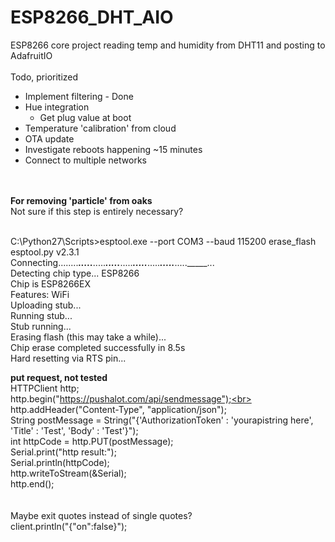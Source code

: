 # ESP8266_DHT_AIO
ESP8266 core project reading temp and humidity from DHT11 and posting to AdafruitIO<br><br>
Todo, prioritized<br>

 * Implement filtering - Done
 * Hue integration
   * Get plug value at boot
 * Temperature 'calibration' from cloud
 * OTA update
 * Investigate reboots happening ~15 minutes
 * Connect to multiple networks

<br>
<br>
<b>For removing 'particle' from oaks</b><br>Not sure if this step is entirely necessary?<br><br>

C:\Python27\Scripts>esptool.exe --port COM3 --baud 115200 erase_flash<br>
esptool.py v2.3.1<br>
Connecting........_____....._____....._____....._____....._____....._____....._____....._____....._____...<br>
Detecting chip type... ESP8266<br>
Chip is ESP8266EX<br>
Features: WiFi<br>
Uploading stub...<br>
Running stub...<br>
Stub running...<br>
Erasing flash (this may take a while)...<br>
Chip erase completed successfully in 8.5s<br>
Hard resetting via RTS pin...<br>

<b>put request, not tested</b><br>
HTTPClient http;<br>
  http.begin("https://pushalot.com/api/sendmessage");<br>
  http.addHeader("Content-Type", "application/json");<br>
  String postMessage = String("{'AuthorizationToken' : 'yourapistring here', 'Title' : 'Test', 'Body' : 'Test'}");<br>
  int httpCode = http.PUT(postMessage);<br>
  Serial.print("http result:");<br>
  Serial.println(httpCode);<br>
  http.writeToStream(&Serial);<br>
  http.end();<br>
<br><br>
Maybe exit quotes instead of single quotes?<br>
client.println("{\"on\":false}");
